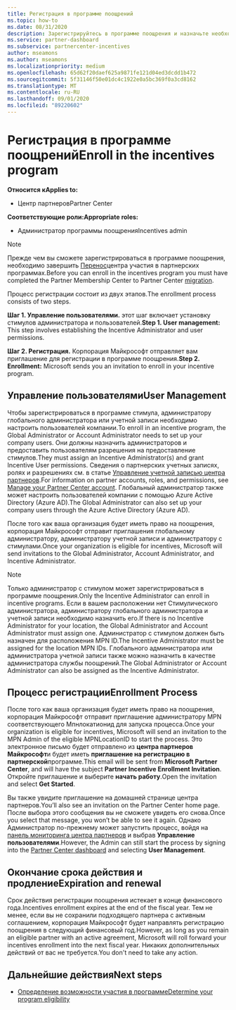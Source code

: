 ```yaml
---
title: Регистрация в программе поощрений
ms.topic: how-to
ms.date: 08/31/2020
description: Зарегистрируйтесь в программе поощрения и назначьте необходимые роли для управления пользователями.
ms.service: partner-dashboard
ms.subservice: partnercenter-incentives
author: mseamons
ms.author: mseamons
ms.localizationpriority: medium
ms.openlocfilehash: 65d62f20daef625a9871fe121d04ed3dcdd1b472
ms.sourcegitcommit: 5f31146f50e01dc4c1922e0a5bc369f0a3cd8162
ms.translationtype: MT
ms.contentlocale: ru-RU
ms.lasthandoff: 09/01/2020
ms.locfileid: "89220602"
---
```

# <a name="enroll-in-the-incentives-program"></a><span data-ttu-id="1e318-103">Регистрация в программе поощрений</span><span class="sxs-lookup"><span data-stu-id="1e318-103">Enroll in the incentives program</span></span>

<span data-ttu-id="1e318-104">**Относится к**</span><span class="sxs-lookup"><span data-stu-id="1e318-104">**Applies to:**</span></span>

- <span data-ttu-id="1e318-105">Центр партнеров</span><span class="sxs-lookup"><span data-stu-id="1e318-105">Partner Center</span></span>

<span data-ttu-id="1e318-106">**Соответствующие роли:**</span><span class="sxs-lookup"><span data-stu-id="1e318-106">**Appropriate roles:**</span></span>

- <span data-ttu-id="1e318-107">Администратор программы поощрения</span><span class="sxs-lookup"><span data-stu-id="1e318-107">Incentives admin</span></span>

>[!NOTE]
><span data-ttu-id="1e318-108">Прежде чем вы сможете зарегистрироваться в программе поощрения, необходимо завершить [Перенос](prepare-pmc-pc-migration.md)центра участия в партнерских программах.</span><span class="sxs-lookup"><span data-stu-id="1e318-108">Before you can enroll in the incentives program you must have completed the Partner Membership Center to Partner Center [migration](prepare-pmc-pc-migration.md).</span></span>

<span data-ttu-id="1e318-109">Процесс регистрации состоит из двух этапов.</span><span class="sxs-lookup"><span data-stu-id="1e318-109">The enrollment process consists of two steps.</span></span>

<span data-ttu-id="1e318-110">**Шаг 1. Управление пользователями.** этот шаг включает установку стимулов администратора и пользователей.</span><span class="sxs-lookup"><span data-stu-id="1e318-110">**Step 1. User management:** This step involves establishing the Incentive Administrator and user permissions.</span></span>

<span data-ttu-id="1e318-111">**Шаг 2. Регистрация.** Корпорация Майкрософт отправляет вам приглашение для регистрации в программе поощрения.</span><span class="sxs-lookup"><span data-stu-id="1e318-111">**Step 2. Enrollment:** Microsoft sends you an invitation to enroll in your incentive program.</span></span>

## <a name="user-management"></a><span data-ttu-id="1e318-112">Управление пользователями</span><span class="sxs-lookup"><span data-stu-id="1e318-112">User Management</span></span>

<span data-ttu-id="1e318-113">Чтобы зарегистрироваться в программе стимула, администратору глобального администратора или учетной записи необходимо настроить пользователей компании.</span><span class="sxs-lookup"><span data-stu-id="1e318-113">To enroll in an incentive program, the Global Administrator or Account Administrator needs to set up your company users.</span></span> <span data-ttu-id="1e318-114">Они должны назначить администраторов и предоставить пользователям разрешения на предоставление стимулов.</span><span class="sxs-lookup"><span data-stu-id="1e318-114">They must assign an Incentive Administrator(s) and grant Incentive User permissions.</span></span> <span data-ttu-id="1e318-115">Сведения о партнерских учетных записях, ролях и разрешениях см. в статье [Управление учетной записью центра партнеров](partner-center-account-setup.md).</span><span class="sxs-lookup"><span data-stu-id="1e318-115">For information on partner accounts, roles, and permissions, see [Manage your Partner Center account](partner-center-account-setup.md).</span></span> <span data-ttu-id="1e318-116">Глобальный администратор также может настроить пользователей компании с помощью Azure Active Directory (Azure AD).</span><span class="sxs-lookup"><span data-stu-id="1e318-116">The Global Administrator can also set up your company users through the Azure Active Directory (Azure AD).</span></span>

<span data-ttu-id="1e318-117">После того как ваша организация будет иметь право на поощрения, корпорация Майкрософт отправит приглашения глобальному администратору, администратору учетной записи и администратору с стимулами.</span><span class="sxs-lookup"><span data-stu-id="1e318-117">Once your organization is eligible for incentives, Microsoft will send invitations to the Global Administrator, Account Administrator, and Incentive Administrator.</span></span>

>[!NOTE]
><span data-ttu-id="1e318-118">Только администратор с стимулом может зарегистрироваться в программе поощрения.</span><span class="sxs-lookup"><span data-stu-id="1e318-118">Only the Incentive Administrator can enroll in incentive programs.</span></span> <span data-ttu-id="1e318-119">Если в вашем расположении нет Стимулического администратора, администратору глобального администратора и учетной записи необходимо назначить его.</span><span class="sxs-lookup"><span data-stu-id="1e318-119">If there is no Incentive Administrator for your location, the Global Administrator and Account Administrator must assign one.</span></span> <span data-ttu-id="1e318-120">Администратор с стимулом должен быть назначен для расположения MPN ID.</span><span class="sxs-lookup"><span data-stu-id="1e318-120">The Incentive Administrator must be assigned for the location MPN IDs.</span></span> <span data-ttu-id="1e318-121">Глобального администратора или администратора учетной записи также можно назначить в качестве администратора службы поощрений.</span><span class="sxs-lookup"><span data-stu-id="1e318-121">The Global Administrator or Account Administrator can also be assigned as the Incentive Administrator.</span></span>

## <a name="enrollment-process"></a><span data-ttu-id="1e318-122">Процесс регистрации</span><span class="sxs-lookup"><span data-stu-id="1e318-122">Enrollment Process</span></span>

<span data-ttu-id="1e318-123">После того как ваша организация будет иметь право на поощрения, корпорация Майкрософт отправит приглашение администратору MPN соответствующего Мпнлокатионид для запуска процесса.</span><span class="sxs-lookup"><span data-stu-id="1e318-123">Once your organization is eligible for incentives, Microsoft will send an invitation to the MPN Admin of the eligible MPNLocationID to start the process.</span></span> <span data-ttu-id="1e318-124">Это электронное письмо будет отправлено из **центра партнеров Майкрософт**и будет иметь **приглашение на регистрацию в партнерской**программе.</span><span class="sxs-lookup"><span data-stu-id="1e318-124">This email will be sent from **Microsoft Partner Center**, and will have the subject **Partner Incentive Enrollment Invitation**.</span></span> <span data-ttu-id="1e318-125">Откройте приглашение и выберите **начать работу**.</span><span class="sxs-lookup"><span data-stu-id="1e318-125">Open the invitation and select **Get Started**.</span></span>

<span data-ttu-id="1e318-126">Вы также увидите приглашение на домашней странице центра партнеров.</span><span class="sxs-lookup"><span data-stu-id="1e318-126">You’ll also see an invitation on the Partner Center home page.</span></span> <span data-ttu-id="1e318-127">После выбора этого сообщения вы не сможете увидеть его снова.</span><span class="sxs-lookup"><span data-stu-id="1e318-127">Once you select that message, you won’t be able to see it again.</span></span> <span data-ttu-id="1e318-128">Однако Администратор по-прежнему может запустить процесс, войдя на [панель мониторинга центра партнеров](https://partner.microsoft.com/dashboard/) и выбрав **Управление пользователями**.</span><span class="sxs-lookup"><span data-stu-id="1e318-128">However, the Admin can still start the process by signing into the [Partner Center dashboard](https://partner.microsoft.com/dashboard/) and selecting **User Management**.</span></span>

## <a name="expiration-and-renewal"></a><span data-ttu-id="1e318-129">Окончание срока действия и продление</span><span class="sxs-lookup"><span data-stu-id="1e318-129">Expiration and renewal</span></span>

<span data-ttu-id="1e318-130">Срок действия регистрации поощрения истекает в конце финансового года.</span><span class="sxs-lookup"><span data-stu-id="1e318-130">Incentives enrollment expires at the end of the fiscal year.</span></span> <span data-ttu-id="1e318-131">Тем не менее, если вы не сохранили подходящего партнера с активным соглашением, корпорация Майкрософт будет направлять регистрацию поощрения в следующий финансовый год.</span><span class="sxs-lookup"><span data-stu-id="1e318-131">However, as long as you remain an eligible partner with an active agreement, Microsoft will roll forward your incentives enrollment into the next fiscal year.</span></span> <span data-ttu-id="1e318-132">Никаких дополнительных действий от вас не требуется.</span><span class="sxs-lookup"><span data-stu-id="1e318-132">You don't need to take any action.</span></span>

## <a name="next-steps"></a><span data-ttu-id="1e318-133">Дальнейшие действия</span><span class="sxs-lookup"><span data-stu-id="1e318-133">Next steps</span></span>

- [<span data-ttu-id="1e318-134">Определение возможности участия в программе</span><span class="sxs-lookup"><span data-stu-id="1e318-134">Determine your program eligibility</span></span>](incentives-determined-your-program-eligibility.md)
